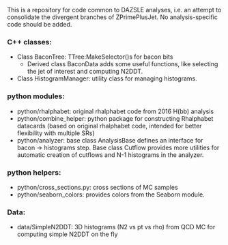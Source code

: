 This is a repository for code common to DAZSLE analyses, i.e. an attempt to consolidate the divergent branches of ZPrimePlusJet. No analysis-specific code should be added.

### C++ classes:
- Class BaconTree: TTree:MakeSelector()s for bacon bits
   - Derived class BaconData adds some useful functions, like selecting the jet of interest and computing N2DDT.
- Class HistogramManager: utility class for managing histograms.

### python modules:
- python/rhalphabet: original rhalphabet code from 2016 H(bb) analysis
- python/combine_helper: python package for constructing Rhalphabet datacards (based on original rhalphabet code, intended for better flexibility with multiple SRs)
- python/analyzer: base class AnalysisBase defines an interface for bacon -> histograms step. Base class Cutflow provides more utilities for automatic creation of cutflows and N-1 histograms in the analyzer.

### python helpers:
- python/cross_sections.py: cross sections of MC samples
- python/seaborn_colors: provides colors from the Seaborn module.

### Data:
- data/SimpleN2DDT: 3D histograms (N2 vs pt vs rho) from QCD MC for computing simple N2DDT on the fly
